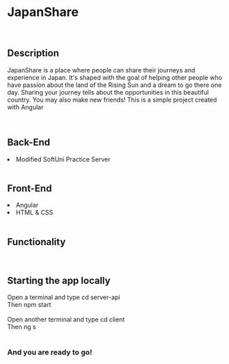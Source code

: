 <h1>JapanShare</h1>
<br>

<h2>Description</h2>
<p>JapanShare is a place where people can share their journeys and experience in Japan. 
It's shaped with the goal of helping other people who have passion about the land of the Rising Sun and a dream to go there one day. 
Sharing your journey tells about the opportunities in this beautiful country. You may also make new friends! 
This is a simple project created with Angular </p>

<br>

<h2>Back-End</h2>

<li>Modified SoftUni Practice Server</li>

<br>

<h2>Front-End</h2>

<li>Angular</li>
<li>HTML & CSS</li>

<br>

<h2>Functionality</h2>

<br>

<h2>Starting the app locally</h2>
Open a terminal and type cd server-api <br>
Then npm start<br>
<br>
Open another terminal and type cd client <br>
Then ng s <br>
<br>
<h3>And you are ready to go!</h3>

